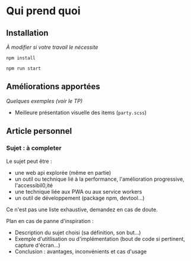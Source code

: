# Qui prend quoi

## Installation

_À modifier si votre travail le nécessite_

`npm install`

`npm run start`

## Améliorations apportées


_Quelques exemples (voir le TP)_

- Meilleure présentation visuelle des items (`party.scss`)

## Article personnel

### Sujet : à completer

Le sujet peut être :

- une web api explorée (même en partie)
- un outil ou technique lié à la performance, l'amélioration progressive, l'accessibil0,ité
- une technique liée aux PWA ou aux service workers
- un outil de développement (package npm, devtool...)

Ce n'est pas une liste exhaustive, demandez en cas de doute.

Plan en cas de panne d'inspiration :

- Description du sujet choisi (sa définition, son but...)
- Exemple d'utitlisation ou d'implémentation (bout de code si pertinent, capture d'écran...)
- Conclusion : avantages, inconvénients et cas d'usage